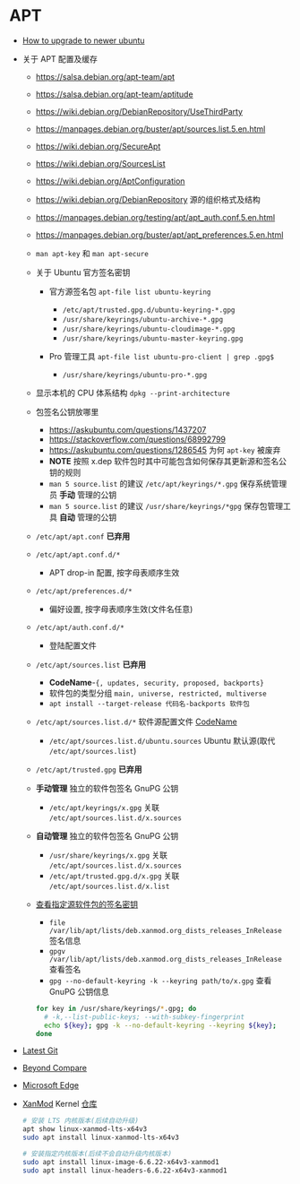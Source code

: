 # APT

- [How to upgrade to newer ubuntu](http://help.ubuntu.com/community/UpgradeNotes)

- 关于 APT 配置及缓存
  * https://salsa.debian.org/apt-team/apt
  * https://salsa.debian.org/apt-team/aptitude

  * https://wiki.debian.org/DebianRepository/UseThirdParty
  * https://manpages.debian.org/buster/apt/sources.list.5.en.html

  * https://wiki.debian.org/SecureApt
  * https://wiki.debian.org/SourcesList
  * https://wiki.debian.org/AptConfiguration
  * https://wiki.debian.org/DebianRepository 源的组织格式及结构
  * https://manpages.debian.org/testing/apt/apt_auth.conf.5.en.html
  * https://manpages.debian.org/buster/apt/apt_preferences.5.en.html

  * `man apt-key` 和 `man apt-secure`
  * 关于 Ubuntu 官方签名密钥
    - 官方源签名包 `apt-file list ubuntu-keyring`
      * `/etc/apt/trusted.gpg.d/ubuntu-keyring-*.gpg`
      * `/usr/share/keyrings/ubuntu-archive-*.gpg`
      * `/usr/share/keyrings/ubuntu-cloudimage-*.gpg`
      * `/usr/share/keyrings/ubuntu-master-keyring.gpg`

    - Pro 管理工具 `apt-file list ubuntu-pro-client | grep .gpg$`
      * `/usr/share/keyrings/ubuntu-pro-*.gpg`
  * 显示本机的 CPU 体系结构 `dpkg --print-architecture`

  * 包签名公钥放哪里
    - https://askubuntu.com/questions/1437207
    - https://stackoverflow.com/questions/68992799
    - https://askubuntu.com/questions/1286545 为何 `apt-key` 被废弃
    - **NOTE** 按照 x.dep 软件包时其中可能包含如何保存其更新源和签名公钥的规则
    - `man 5 source.list` 的建议 `/etc/apt/keyrings/*.gpg`  保存系统管理员 **手动** 管理的公钥
    - `man 5 source.list` 的建议 `/usr/share/keyrings/*gpg` 保存包管理工具 **自动** 管理的公钥

  * `/etc/apt/apt.conf` **已弃用**
  * `/etc/apt/apt.conf.d/*`
    - APT drop-in 配置, 按字母表顺序生效
  * `/etc/apt/preferences.d/*`
    - 偏好设置, 按字母表顺序生效(文件名任意)

  * `/etc/apt/auth.conf.d/*`
    - 登陆配置文件

  * `/etc/apt/sources.list` **已弃用**
    - **CodeName**-`{, updates, security, proposed, backports}`
    - 软件包的类型分组 `main, universe, restricted, multiverse`
    - `apt install --target-release 代码名-backports 软件包`
  * `/etc/apt/sources.list.d/*` 软件源配置文件 [CodeName](https://wiki.ubuntu.com/Releases)
    - `/etc/apt/sources.list.d/ubuntu.sources` Ubuntu 默认源(取代 `/etc/apt/sources.list`)

  * `/etc/apt/trusted.gpg` **已弃用**
  * **手动管理** 独立的软件包签名 GnuPG 公钥
    - `/etc/apt/keyrings/x.gpg` 关联 `/etc/apt/sources.list.d/x.sources`
  * **自动管理** 独立的软件包签名 GnuPG 公钥
    - `/usr/share/keyrings/x.gpg` 关联 `/etc/apt/sources.list.d/x.sources`
    - `/etc/apt/trusted.gpg.d/x.gpg` 关联 `/etc/apt/sources.list.d/x.list`

  * [查看指定源软件包的签名密钥](https://unix.stackexchange.com/questions/653279)
    - `file /var/lib/apt/lists/deb.xanmod.org_dists_releases_InRelease` 签名信息
    - `gpgv /var/lib/apt/lists/deb.xanmod.org_dists_releases_InRelease` 查看签名
    - `gpg --no-default-keyring -k --keyring path/to/x.gpg` 查看 GnuPG 公钥信息
    ```bash
    for key in /usr/share/keyrings/*.gpg; do
      # -k,--list-public-keys; --with-subkey-fingerprint
      echo ${key}; gpg -k --no-default-keyring --keyring ${key};
    done
    ```

- [Latest Git](https://git-scm.com/download/linux)
- [Beyond Compare](https://www.scootersoftware.com/download)
- [Microsoft Edge](https://www.microsoft.com/en-us/edge/download?form=MA13FJ)
- [XanMod](https://xanmod.org) Kernel [仓库](https://gitlab.com/xanmod)
  ```bash
  # 安装 LTS 内核版本(后续自动升级)
  apt show linux-xanmod-lts-x64v3
  sudo apt install linux-xanmod-lts-x64v3

  # 安装指定内核版本(后续不会自动升级内核版本)
  sudo apt install linux-image-6.6.22-x64v3-xanmod1
  sudo apt install linux-headers-6.6.22-x64v3-xanmod1
  ```
